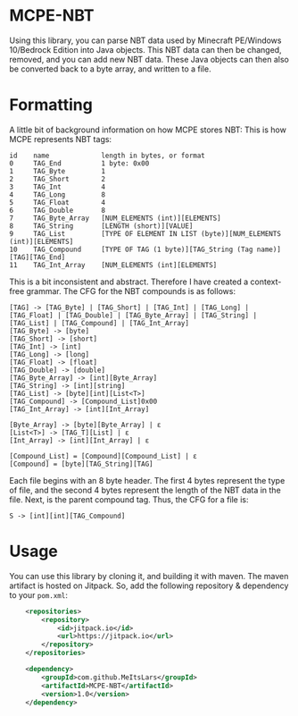 # MCPE-NBT
Using this library, you can parse NBT data used by Minecraft PE/Windows 10/Bedrock Edition into Java objects.
This NBT data can then be changed, removed, and you can add new NBT data.
These Java objects can then also be converted back to a byte array, and written to a file.

# Formatting
A little bit of background information on how MCPE stores NBT:
This is how MCPE represents NBT tags:
```
id    name             length in bytes, or format
0     TAG_End          1 byte: 0x00
1     TAG_Byte         1
2     TAG_Short        2
3     TAG_Int          4
4     TAG_Long         8
5     TAG_Float        4
6     TAG_Double       8
7     TAG_Byte_Array   [NUM_ELEMENTS (int)][ELEMENTS]
8     TAG_String       [LENGTH (short)][VALUE]
9     TAG_List         [TYPE OF ELEMENT IN LIST (byte)][NUM_ELEMENTS (int)][ELEMENTS]
10    TAG_Compound     [TYPE OF TAG (1 byte)][TAG_String (Tag name)][TAG][TAG_End]
11    TAG_Int_Array    [NUM_ELEMENTS (int][ELEMENTS]
```

This is a bit inconsistent and abstract. Therefore I have created a context-free grammar.
The CFG for the NBT compounds is as follows:
```
[TAG] -> [TAG_Byte] | [TAG_Short] | [TAG_Int] | [TAG_Long] | [TAG_Float] | [TAG_Double] | [TAG_Byte_Array] | [TAG_String] | [TAG_List] | [TAG_Compound] | [TAG_Int_Array]
[TAG_Byte] -> [byte]
[TAG_Short] -> [short]
[TAG_Int] -> [int]
[TAG_Long] -> [long]
[TAG_Float] -> [float]
[TAG_Double] -> [double]
[TAG_Byte_Array] -> [int][Byte_Array]
[TAG_String] -> [int][string]
[TAG_List] -> [byte][int][List<T>]
[TAG_Compound] -> [Compound_List]0x00
[TAG_Int_Array] -> [int][Int_Array]

[Byte_Array] -> [byte][Byte_Array] | ε
[List<T>] -> [TAG_T][List] | ε
[Int_Array] -> [int][Int_Array] | ε

[Compound_List] = [Compound][Compound_List] | ε
[Compound] = [byte][TAG_String][TAG]
```

Each file begins with an 8 byte header. The first 4 bytes represent the type of file, and the second 4 bytes represent the length of the NBT data in the file.
Next, is the parent compound tag. Thus, the CFG for a file is:
```
S -> [int][int][TAG_Compound]
```

# Usage
You can use this library by cloning it, and building it with maven. The maven artifact is hosted on Jitpack.
So, add the following repository & dependency to your ``pom.xml``:
```xml
	<repositories>
		<repository>
		    <id>jitpack.io</id>
		    <url>https://jitpack.io</url>
		</repository>
	</repositories>

	<dependency>
	    <groupId>com.github.MeItsLars</groupId>
	    <artifactId>MCPE-NBT</artifactId>
	    <version>1.0</version>
	</dependency>
```
